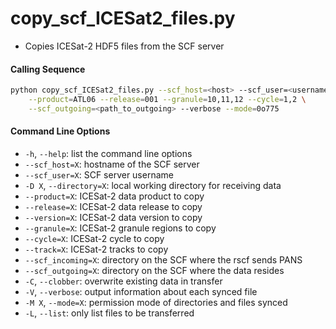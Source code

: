 copy_scf_ICESat2_files.py
=========================

 - Copies ICESat-2 HDF5 files from the SCF server  

#### Calling Sequence
```bash
python copy_scf_ICESat2_files.py --scf_host=<host> --scf_user=<username> \
	--product=ATL06 --release=001 --granule=10,11,12 --cycle=1,2 \
	--scf_outgoing=<path_to_outgoing> --verbose --mode=0o775
```

#### Command Line Options
 - `-h`, `--help`: list the command line options  
 - `--scf_host=X`: hostname of the SCF server  
 - `--scf_user=X`: SCF server username  
 - `-D X`, `--directory=X`: local working directory for receiving data  
 - `--product=X`: ICESat-2 data product to copy  
 - `--release=X`: ICESat-2 data release to copy  
 - `--version=X`: ICESat-2 data version to copy  
 - `--granule=X`: ICESat-2 granule regions to copy  
 - `--cycle=X`: ICESat-2 cycle to copy  
 - `--track=X`: ICESat-2 tracks to copy  
 - `--scf_incoming=X`: directory on the SCF where the rscf sends PANS  
 - `--scf_outgoing=X`: directory on the SCF where the data resides  
 - `-C`, `--clobber`: overwrite existing data in transfer  
 - `-V`, `--verbose`: output information about each synced file  
 - `-M X`, `--mode=X`: permission mode of directories and files synced  
 - `-L`, `--list`: only list files to be transferred  
